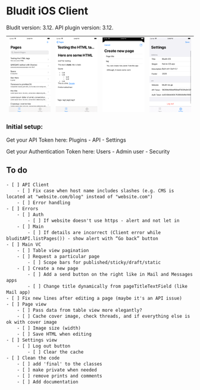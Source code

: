 #  Bludit iOS Client

Bludit version: 3.12. 
API plugin version: 3.12.


| ![screenshot1](https://github.com/vikgor/Bludit-iOS/blob/master/screenshots/screenshot1.png)  |  ![screenshot2](https://github.com/vikgor/Bludit-iOS/blob/master/screenshots/screenshot2.png)  |  ![screenshot3](https://github.com/vikgor/Bludit-iOS/blob/master/screenshots/screenshot3.png)  | ![screenshot4](https://github.com/vikgor/Bludit-iOS/blob/master/screenshots/screenshot4.png)  |
|:-:|:-:|:-:|:-:|

### Initial setup:
Get your API Token here:
Plugins - API - Settings

Get your Authentication Token here:
Users - Admin user - Security

## To do
    - [ ] API Client
        - [ ] Fix case when host name includes slashes (e.g. CMS is located at "website.com/blog" instead of "website.com")
        - [ ] Error handling
    - [ ] Errors
        - [ ] Auth
            - [ ] If website doesn't use https - alert and not let in
        - [ ] Main
            - [ ] If details are incorrect (Client error while bluditAPI.listPages()) - show alert with “Go back” button
    - [ ] Main VC
        - [ ] Table view pagination
        - [ ] Request a particular page  
            - [ ] Scope bars for published/sticky/draft/static
        - [ ] Create a new page
            - [ ] Add a send button on the right like in Mail and Messages apps
            - [ ] Change title dynamically from pageTitleTextField (like Mail app)
    - [ ] Fix new lines after editing a page (maybe it's an API issue)
    - [ ] Page view
        - [ ] Pass data from table view more elegantly?
        - [ ] Cache cover image, check threads, and if everything else is ok with cover image
        - [ ] Image size (width)
        - [ ] Save HTML when editing
    - [ ] Settings view
        - [ ] Log out button
            - [ ] Clear the cache
    - [ ] Clean the code
        - [ ] add 'final' to the classes
        - [ ] make private when needed
        - [ ] remove prints and comments
        - [ ] Add documentation
